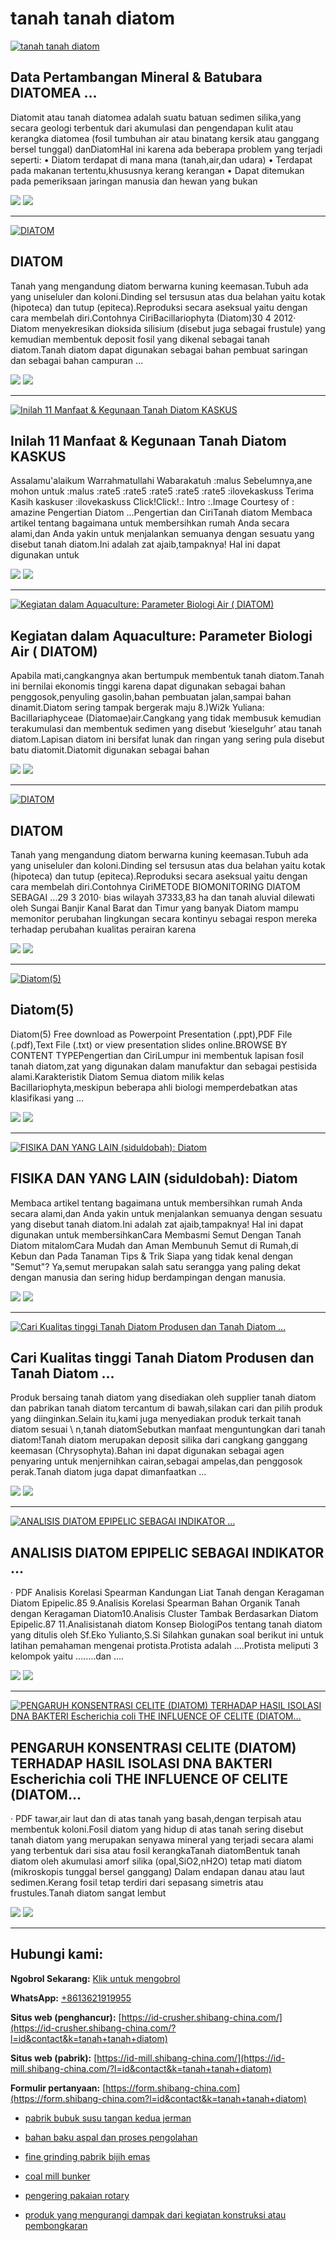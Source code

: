 # tanah tanah diatom

<a href="https://swt.shibang-china.com/?l=id&img&k=tanah+tanah+diatom" target="_blank">![tanah tanah diatom](http://static.shibang-china.com/all-800x300/772.jpg)</a>

## Data Pertambangan Mineral & Batubara DIATOMEA …
Diatomit atau tanah diatomea adalah suatu batuan sedimen silika,yang secara geologi terbentuk dari akumulasi dan pengendapan kulit atau kerangka diatomea (fosil tumbuhan air atau binatang kersik atau ganggang bersel tunggal) danDiatomHal ini karena ada beberapa problem yang terjadi seperti: • Diatom terdapat di mana mana (tanah,air,dan udara) • Terdapat pada makanan tertentu,khususnya kerang kerangan • Dapat ditemukan pada pemeriksaan jaringan manusia dan hewan yang bukan


<a href="https://whatsapp.shibangsoft.com/WhatsApp.php" target="_blank" title="WhatsApp">![](http://static.shibang-china.com/icon/whatsapp.png)</a> <a href="https://swt.shibang-china.com/?l=id&icon&k=tanah+tanah+diatom" target="_blank">![](http://static.shibang-china.com/icon/chat-id.png)</a>

---

<a href="https://swt.shibang-china.com/?l=id&img&k=tanah+tanah+diatom" target="_blank">![DIATOM](http://static.shibang-china.com/all-800x300/365.jpg)</a>

## DIATOM
Tanah yang mengandung diatom berwarna kuning keemasan.Tubuh ada yang uniseluler dan koloni.Dinding sel tersusun atas dua belahan yaitu kotak (hipoteca) dan tutup (epiteca).Reproduksi secara aseksual yaitu dengan cara membelah diri.Contohnya CiriBacillariophyta (Diatom)30 4 2012· Diatom menyekresikan dioksida silisium (disebut juga sebagai frustule) yang kemudian membentuk deposit fosil yang dikenal sebagai tanah diatom.Tanah diatom dapat digunakan sebagai bahan pembuat saringan dan sebagai bahan campuran …


<a href="https://whatsapp.shibangsoft.com/WhatsApp.php" target="_blank" title="WhatsApp">![](http://static.shibang-china.com/icon/whatsapp.png)</a> <a href="https://swt.shibang-china.com/?l=id&icon&k=tanah+tanah+diatom" target="_blank">![](http://static.shibang-china.com/icon/chat-id.png)</a>

---

<a href="https://swt.shibang-china.com/?l=id&img&k=tanah+tanah+diatom" target="_blank">![Inilah 11 Manfaat & Kegunaan Tanah Diatom KASKUS](http://static.shibang-china.com/all-800x300/1207.jpg)</a>

## Inilah 11 Manfaat & Kegunaan Tanah Diatom KASKUS
Assalamu'alaikum Warrahmatullahi Wabarakatuh :malus Sebelumnya,ane mohon untuk :malus :rate5 :rate5 :rate5 :rate5 :rate5 :ilovekaskuss Terima Kasih kaskuser :ilovekaskuss Click!Click!.: Intro :.Image Courtesy of : amazine Pengertian Diatom …Pengertian dan CiriTanah diatom Membaca artikel tentang bagaimana untuk membersihkan rumah Anda secara alami,dan Anda yakin untuk menjalankan semuanya dengan sesuatu yang disebut tanah diatom.Ini adalah zat ajaib,tampaknya! Hal ini dapat digunakan untuk


<a href="https://whatsapp.shibangsoft.com/WhatsApp.php" target="_blank" title="WhatsApp">![](http://static.shibang-china.com/icon/whatsapp.png)</a> <a href="https://swt.shibang-china.com/?l=id&icon&k=tanah+tanah+diatom" target="_blank">![](http://static.shibang-china.com/icon/chat-id.png)</a>

---

<a href="https://swt.shibang-china.com/?l=id&img&k=tanah+tanah+diatom" target="_blank">![Kegiatan dalam Aquaculture: Parameter Biologi Air ( DIATOM)](http://static.shibang-china.com/all-800x300/891.jpg)</a>

## Kegiatan dalam Aquaculture: Parameter Biologi Air ( DIATOM)
Apabila mati,cangkangnya akan bertumpuk membentuk tanah diatom.Tanah ini bernilai ekonomis tinggi karena dapat digunakan sebagai bahan penggosok,penyuling gasolin,bahan pembuatan jalan,sampai bahan dinamit.Diatom sering tampak bergerak maju 8.)Wi2k Yuliana: Bacillariaphyceae (Diatomae)air.Cangkang yang tidak membusuk kemudian terakumulasi dan membentuk sedimen yang disebut ‘kieselguhr’ atau tanah diatom.Lapisan diatom ini bersifat lunak dan ringan yang sering pula disebut batu diatomit.Diatomit digunakan sebagai bahan


<a href="https://whatsapp.shibangsoft.com/WhatsApp.php" target="_blank" title="WhatsApp">![](http://static.shibang-china.com/icon/whatsapp.png)</a> <a href="https://swt.shibang-china.com/?l=id&icon&k=tanah+tanah+diatom" target="_blank">![](http://static.shibang-china.com/icon/chat-id.png)</a>

---

<a href="https://swt.shibang-china.com/?l=id&img&k=tanah+tanah+diatom" target="_blank">![DIATOM](http://static.shibang-china.com/all-800x300/1440.jpg)</a>

## DIATOM
Tanah yang mengandung diatom berwarna kuning keemasan.Tubuh ada yang uniseluler dan koloni.Dinding sel tersusun atas dua belahan yaitu kotak (hipoteca) dan tutup (epiteca).Reproduksi secara aseksual yaitu dengan cara membelah diri.Contohnya CiriMETODE BIOMONITORING DIATOM SEBAGAI …29 3 2010· bias wilayah 37333,83 ha dan tanah aluvial dilewati oleh Sungai Banjir Kanal Barat dan Timur yang banyak Diatom mampu memonitor perubahan lingkungan secara kontinyu sebagai respon mereka terhadap perubahan kualitas perairan karena


<a href="https://whatsapp.shibangsoft.com/WhatsApp.php" target="_blank" title="WhatsApp">![](http://static.shibang-china.com/icon/whatsapp.png)</a> <a href="https://swt.shibang-china.com/?l=id&icon&k=tanah+tanah+diatom" target="_blank">![](http://static.shibang-china.com/icon/chat-id.png)</a>

---

<a href="https://swt.shibang-china.com/?l=id&img&k=tanah+tanah+diatom" target="_blank">![Diatom(5)](http://static.shibang-china.com/all-800x300/338.jpg)</a>

## Diatom(5)
Diatom(5) Free download as Powerpoint Presentation (.ppt),PDF File (.pdf),Text File (.txt) or view presentation slides online.BROWSE BY CONTENT TYPEPengertian dan CiriLumpur ini membentuk lapisan fosil tanah diatom,zat yang digunakan dalam manufaktur dan sebagai pestisida alami.Karakteristik Diatom Semua diatom milik kelas Bacillariophyta,meskipun beberapa ahli biologi memperdebatkan atas klasifikasi yang …


<a href="https://whatsapp.shibangsoft.com/WhatsApp.php" target="_blank" title="WhatsApp">![](http://static.shibang-china.com/icon/whatsapp.png)</a> <a href="https://swt.shibang-china.com/?l=id&icon&k=tanah+tanah+diatom" target="_blank">![](http://static.shibang-china.com/icon/chat-id.png)</a>

---

<a href="https://swt.shibang-china.com/?l=id&img&k=tanah+tanah+diatom" target="_blank">![FISIKA DAN YANG LAIN (siduldobah): Diatom](http://static.shibang-china.com/all-800x300/1177.jpg)</a>

## FISIKA DAN YANG LAIN (siduldobah): Diatom
Membaca artikel tentang bagaimana untuk membersihkan rumah Anda secara alami,dan Anda yakin untuk menjalankan semuanya dengan sesuatu yang disebut tanah diatom.Ini adalah zat ajaib,tampaknya! Hal ini dapat digunakan untuk membersihkanCara Membasmi Semut Dengan Tanah Diatom mitalomCara Mudah dan Aman Membunuh Semut di Rumah,di Kebun dan Pada Tanaman Tips & Trik Siapa yang tidak kenal dengan "Semut"? Ya,semut merupakan salah satu serangga yang paling dekat dengan manusia dan sering hidup berdampingan dengan manusia.


<a href="https://whatsapp.shibangsoft.com/WhatsApp.php" target="_blank" title="WhatsApp">![](http://static.shibang-china.com/icon/whatsapp.png)</a> <a href="https://swt.shibang-china.com/?l=id&icon&k=tanah+tanah+diatom" target="_blank">![](http://static.shibang-china.com/icon/chat-id.png)</a>

---

<a href="https://swt.shibang-china.com/?l=id&img&k=tanah+tanah+diatom" target="_blank">![Cari Kualitas tinggi Tanah Diatom Produsen dan Tanah Diatom …](http://static.shibang-china.com/all-800x300/1108.jpg)</a>

## Cari Kualitas tinggi Tanah Diatom Produsen dan Tanah Diatom …
Produk bersaing tanah diatom yang disediakan oleh supplier tanah diatom dan pabrikan tanah diatom tercantum di bawah,silakan cari dan pilih produk yang diinginkan.Selain itu,kami juga menyediakan produk terkait tanah diatom sesuai \ n,tanah diatomSebutkan manfaat menguntungkan dari tanah diatom!Tanah diatom merupakan deposit silika dari cangkang ganggang keemasan (Chrysophyta).Bahan ini dapat digunakan sebagai agen penyaring untuk menjernihkan cairan,sebagai ampelas,dan penggosok perak.Tanah diatom juga dapat dimanfaatkan …


<a href="https://whatsapp.shibangsoft.com/WhatsApp.php" target="_blank" title="WhatsApp">![](http://static.shibang-china.com/icon/whatsapp.png)</a> <a href="https://swt.shibang-china.com/?l=id&icon&k=tanah+tanah+diatom" target="_blank">![](http://static.shibang-china.com/icon/chat-id.png)</a>

---

<a href="https://swt.shibang-china.com/?l=id&img&k=tanah+tanah+diatom" target="_blank">![ANALISIS DIATOM EPIPELIC SEBAGAI INDIKATOR …](http://static.shibang-china.com/all-800x300/1497.jpg)</a>

## ANALISIS DIATOM EPIPELIC SEBAGAI INDIKATOR …
· PDF Analisis Korelasi Spearman Kandungan Liat Tanah dengan Keragaman Diatom Epipelic.85 9.Analisis Korelasi Spearman Bahan Organik Tanah dengan Keragaman Diatom10.Analisis Cluster Tambak Berdasarkan Diatom Epipelic.87 11.Analisistanah diatom Konsep BiologiPos tentang tanah diatom yang ditulis oleh Sf.Eko Yulianto,S.Si Silahkan gunakan soal berikut ini untuk latihan pemahaman mengenai protista.Protista adalah ….Protista meliputi 3 kelompok yaitu ….….dan ….


<a href="https://whatsapp.shibangsoft.com/WhatsApp.php" target="_blank" title="WhatsApp">![](http://static.shibang-china.com/icon/whatsapp.png)</a> <a href="https://swt.shibang-china.com/?l=id&icon&k=tanah+tanah+diatom" target="_blank">![](http://static.shibang-china.com/icon/chat-id.png)</a>

---

<a href="https://swt.shibang-china.com/?l=id&img&k=tanah+tanah+diatom" target="_blank">![PENGARUH KONSENTRASI CELITE (DIATOM) TERHADAP HASIL ISOLASI DNA BAKTERI Escherichia coli THE INFLUENCE OF CELITE (DIATOM…](http://static.shibang-china.com/all-800x300/423.jpg)</a>

## PENGARUH KONSENTRASI CELITE (DIATOM) TERHADAP HASIL ISOLASI DNA BAKTERI Escherichia coli THE INFLUENCE OF CELITE (DIATOM…
· PDF tawar,air laut dan di atas tanah yang basah,dengan terpisah atau membentuk koloni.Fosil diatom yang hidup di atas tanah sering disebut tanah diatom yang merupakan senyawa mineral yang terjadi secara alami yang terbentuk dari sisa atau fosil kerangkaTanah diatomBentuk tanah diatom oleh akumulasi amorf silika (opal,SiO2,nH2O) tetap mati diatom (mikroskopis tunggal bersel ganggang) Dalam endapan danau atau laut sedimen.Kerang fosil tetap terdiri dari sepasang simetris atau frustules.Tanah diatom sangat lembut


<a href="https://whatsapp.shibangsoft.com/WhatsApp.php" target="_blank" title="WhatsApp">![](http://static.shibang-china.com/icon/whatsapp.png)</a> <a href="https://swt.shibang-china.com/?l=id&icon&k=tanah+tanah+diatom" target="_blank">![](http://static.shibang-china.com/icon/chat-id.png)</a>

---
## Hubungi kami:

**Ngobrol Sekarang:** [Klik untuk mengobrol](https://swt.shibang-china.com?l=id&contact&k=tanah+tanah+diatom)

**WhatsApp:**  [+8613621919955](https://whatsapp.shibangsoft.com/WhatsApp.php)

**Situs web (penghancur):** [https://id-crusher.shibang-china.com/](https://id-crusher.shibang-china.com/?l=id&contact&k=tanah+tanah+diatom)

**Situs web (pabrik):** [https://id-mill.shibang-china.com/](https://id-mill.shibang-china.com/?l=id&contact&k=tanah+tanah+diatom)

**Formulir pertanyaan:** [https://form.shibang-china.com](https://form.shibang-china.com?l=id&contact&k=tanah+tanah+diatom)

* [pabrik bubuk susu tangan kedua jerman](../19/pabrik%20bubuk%20susu%20tangan%20kedua%20jerman.md)

* [bahan baku aspal dan proses pengolahan](../26/bahan%20baku%20aspal%20dan%20proses%20pengolahan.md)

* [fine grinding pabrik bijih emas](../29/fine%20grinding%20pabrik%20bijih%20emas.md)

* [coal mill bunker](../20/coal%20mill%20bunker.md)

* [pengering pakaian rotary](../24/pengering%20pakaian%20rotary.md)

* [produk yang mengurangi dampak dari kegiatan konstruksi atau pembongkaran](../27/produk%20yang%20mengurangi%20dampak%20dari%20kegiatan%20konstruksi%20atau%20pembongkaran.md)